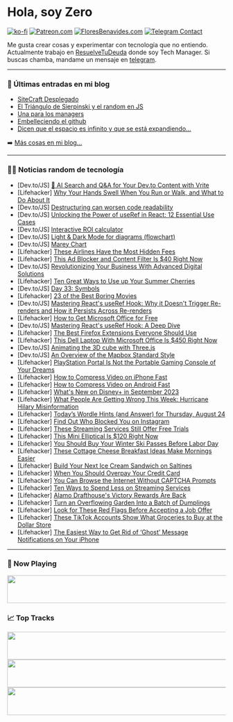# Hola, soy Zero

[![ko-fi](https://ko-fi.com/img/githubbutton_sm.svg)](https://ko-fi.com/J3J4N0LUK)
[![Patreon.com](https://img.shields.io/endpoint.svg?url=https%3A%2F%2Fshieldsio-patreon.vercel.app%2Fapi%3Fusername%3Dzerodragon%26type%3Dpatrons&style=for-the-badge)](https://patreon.com/zerodragon)
[![FloresBenavides.com](https://img.shields.io/website?down_message=oops&label=MiBlog&style=for-the-badge&up_message=online&url=https%3A%2F%2Ffloresbenavides.com)](https://floresbenavides.com)
[![Telegram Contact](https://img.shields.io/badge/escr%C3%ADbeme-ZeroDragon-%2326A5E4?style=for-the-badge&logo=telegram)](https://t.me/zerodragon)

Me gusta crear cosas y experimentar con tecnología que no entiendo.
Actualmente trabajo en [ResuelveTuDeuda](http://github.com/resuelve) donde soy Tech Manager.
Si buscas chamba, mandame un mensaje en [telegram](https://t.me/zerodragon).

---

### 📕 Últimas entradas en mi blog
<!-- BLOG-POST-LIST:START -->
- [SiteCraft Desplegado](https://floresbenavides.com/sitecraft-desplegado/)
- [El Triángulo de Sierpinski y el random en JS](https://floresbenavides.com/el-triangulo-de-sierpinski-y-el-random-en-js/)
- [Una para los managers](https://floresbenavides.com/una-para-los-managers/)
- [Embelleciendo el github](https://floresbenavides.com/embelleciendo-el-github/)
- [Dicen que el espacio es infinito y que se está expandiendo…](https://floresbenavides.com/dicen-que-el-espacio-es-infinito-y-que-se-esta-expandiendo/)
<!-- BLOG-POST-LIST:END -->

➡️ [Más cosas en mi blog...](https://floresbenavides.com)

---

### 👨‍💻 Noticias random de tecnología
<!-- TECH-POSTS:START -->
- [Dev.to/JS] [🤖 AI Search and Q&amp;A for Your Dev.to Content with Vrite](https://dev.to/areknawo/ai-search-and-qa-for-your-devto-content-with-vrite-4fch)
- [Lifehacker] [Why Your Hands Swell When You Run or Walk, and What to Do About It](https://lifehacker.com/why-your-hands-swell-when-you-run-or-walk-and-what-to-1850770500?utm_source=regular)
- [Dev.to/JS] [Destructuring can worsen code readability](https://dev.to/receter/destructuring-can-worsen-code-readability-pn6)
- [Dev.to/JS] [Unlocking the Power of useRef in React: 12 Essential Use Cases](https://dev.to/samanabbasi/unlocking-the-power-of-useref-in-react-12-essential-use-cases-2na2)
- [Dev.to/JS] [Interactive ROI calculator](https://dev.to/geliogabalus/interactive-roi-calculator-4dl2)
- [Dev.to/JS] [Light &amp; Dark Mode for diagrams &lpar;flowchart&rpar;](https://dev.to/geliogabalus/light-dark-mode-for-diagrams-flowchart-13b8)
- [Dev.to/JS] [Marey Chart](https://dev.to/geliogabalus/marey-chart-874)
- [Lifehacker] [These Airlines Have the Most Hidden Fees](https://lifehacker.com/these-airlines-have-the-most-hidden-fees-1850770042?utm_source=regular)
- [Lifehacker] [This Ad Blocker and Content Filter Is $40 Right Now](https://lifehacker.com/this-ad-blocker-and-content-filter-is-40-right-now-1850762522?utm_source=regular)
- [Dev.to/JS] [Revolutionizing Your Business With Advanced Digital Solutions](https://dev.to/itservon/revolutionizing-your-business-with-advanced-digital-solutions-1pml)
- [Lifehacker] [Ten Great Ways to Use up Your Summer Cherries](https://lifehacker.com/10-great-ways-to-use-up-your-last-summer-cherries-1849563458?utm_source=regular)
- [Dev.to/JS] [Day 33: Symbols](https://dev.to/dhrn/day-33-symbols-1k8i)
- [Lifehacker] [23 of the Best Boring Movies](https://lifehacker.com/the-most-boring-movies-ever-1850762710?utm_source=regular)
- [Dev.to/JS] [Mastering React&#39;s useRef Hook: Why it Doesn&#39;t Trigger Re-renders and How it Persists Across Re-renders](https://dev.to/samanabbasi/mastering-useref-why-it-doesnt-trigger-re-renders-and-how-it-persists-across-re-renders-1l2b)
- [Lifehacker] [How to Get Microsoft Office for Free](https://lifehacker.com/how-to-get-microsoft-office-for-free-1850769369?utm_source=regular)
- [Dev.to/JS] [Mastering React&#39;s useRef Hook: A Deep Dive](https://dev.to/samanabbasi/mastering-reacts-useref-hook-a-deep-dive-1548)
- [Lifehacker] [The Best Firefox Extensions Everyone Should Use](https://lifehacker.com/the-best-firefox-extensions-everyone-should-use-1849784170?utm_source=regular)
- [Lifehacker] [This Dell Laptop With Microsoft Office Is $450 Right Now](https://lifehacker.com/this-dell-laptop-with-microsoft-office-is-450-right-no-1850762602?utm_source=regular)
- [Dev.to/JS] [Animating the 3D cube with Three.js](https://dev.to/aneeqakhan/animating-the-3d-cube-with-threejs-1i12)
- [Dev.to/JS] [An Overview of the Mapbox Standard Style](https://dev.to/tylerben/an-overview-of-the-mapbox-standard-style-5737)
- [Lifehacker] [PlayStation Portal Is Not the Portable Gaming Console of Your Dreams](https://lifehacker.com/playstation-portal-is-not-the-portable-gaming-console-o-1850769327?utm_source=regular)
- [Lifehacker] [How to Compress Video on iPhone Fast](https://lifehacker.com/compress-video-on-iphone-fast-1849523806?utm_source=regular)
- [Lifehacker] [How to Compress Video on Android Fast](https://lifehacker.com/compress-video-on-android-fast-1850767656?utm_source=regular)
- [Lifehacker] [What&#39;s New on Disney+ in September 2023](https://lifehacker.com/whats-new-on-disney-in-september-2023-1850766656?utm_source=regular)
- [Lifehacker] [What People Are Getting Wrong This Week: Hurricane Hilary Misinformation](https://lifehacker.com/hurricane-hilary-misinformation-1850768910?utm_source=regular)
- [Lifehacker] [Today’s Wordle Hints &lpar;and Answer&rpar; for Thursday, August 24](https://lifehacker.com/today-s-wordle-hints-and-answer-for-thursday-august-1850765557?utm_source=regular)
- [Lifehacker] [Find Out Who Blocked You on Instagram](https://lifehacker.com/find-out-who-blocked-you-on-instagram-1850763900?utm_source=regular)
- [Lifehacker] [These Streaming Services Still Offer Free Trials](https://lifehacker.com/these-streaming-services-still-offer-free-trials-1846190471?utm_source=regular)
- [Lifehacker] [This Mini Elliptical Is $120 Right Now](https://lifehacker.com/this-mini-elliptical-is-120-right-now-1850754032?utm_source=regular)
- [Lifehacker] [You Should Buy Your Winter Ski Passes Before Labor Day](https://lifehacker.com/you-should-buy-your-winter-ski-passes-before-labor-day-1850767195?utm_source=regular)
- [Lifehacker] [These Cottage Cheese Breakfast Ideas Make Mornings Easier](https://lifehacker.com/cottage-cheese-is-the-best-no-cook-breakfast-1831588670?utm_source=regular)
- [Lifehacker] [Build Your Next Ice Cream Sandwich on Saltines](https://lifehacker.com/build-your-next-ice-cream-sandwich-on-saltines-1850767449?utm_source=regular)
- [Lifehacker] [When You Should Overpay Your Credit Card](https://lifehacker.com/when-you-should-overpay-your-credit-card-1850767094?utm_source=regular)
- [Lifehacker] [You Can Browse the Internet Without CAPTCHA Prompts](https://lifehacker.com/you-can-browse-the-internet-without-captcha-prompts-1850766546?utm_source=regular)
- [Lifehacker] [Ten Ways to Spend Less on Streaming Services](https://lifehacker.com/spend-less-on-streaming-1850766620?utm_source=regular)
- [Lifehacker] [Alamo Drafthouse&#39;s Victory Rewards Are Back](https://lifehacker.com/alamo-drafthouses-victory-rewards-are-back-1850766796?utm_source=regular)
- [Lifehacker] [Turn an Overflowing Garden Into a Batch of Dumplings](https://lifehacker.com/turn-an-overflowing-garden-into-a-batch-of-dumplings-1850764984?utm_source=regular)
- [Lifehacker] [Look for These Red Flags Before Accepting a Job Offer](https://lifehacker.com/look-for-these-red-flags-before-accepting-a-job-offer-1850766432?utm_source=regular)
- [Lifehacker] [These TikTok Accounts Show What Groceries to Buy at the Dollar Store](https://lifehacker.com/these-tiktok-accounts-show-what-groceries-to-buy-at-the-1850766416?utm_source=regular)
- [Lifehacker] [The Easiest Way to Get Rid of ‘Ghost’ Message Notifications on Your iPhone](https://lifehacker.com/the-easiest-way-to-get-rid-of-ghost-message-notificat-1850765871?utm_source=regular)<!-- TECH-POSTS:END -->

---

### 🎵 Now Playing
<a href="https://spotify-now-playing-dun.vercel.app/now-playing?open"><img src="https://spotify-now-playing-dun.vercel.app/now-playing" width="540" height="64"></a>

### 📈 Top Tracks
<a href="https://spotify-now-playing-dun.vercel.app/top-tracks?i=1&open"><img src="https://spotify-now-playing-dun.vercel.app/top-tracks?i=1" width="540" height="64"></a>
<a href="https://spotify-now-playing-dun.vercel.app/top-tracks?i=2&open"><img src="https://spotify-now-playing-dun.vercel.app/top-tracks?i=2" width="540" height="64"></a>
<a href="https://spotify-now-playing-dun.vercel.app/top-tracks?i=3&open"><img src="https://spotify-now-playing-dun.vercel.app/top-tracks?i=3" width="540" height="64"></a>
